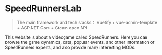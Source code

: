 # SpeedRunnersLab
> The main framework and tech stacks： Vuetify + vue-admin-template + ASP.NET Core + Steam open API

This website is about a videogame called SpeedRunners. Here you can browse the game dynamics, data, popular events, and other information of SpeedRunners experts, and also provide many interesting MODs.
